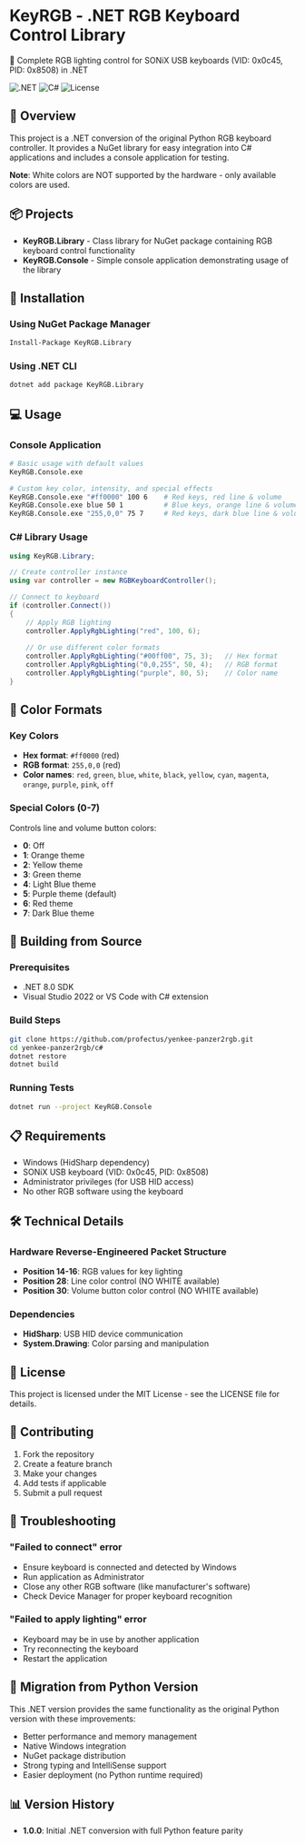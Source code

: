 # KeyRGB - .NET RGB Keyboard Control Library

🎨 Complete RGB lighting control for SONiX USB keyboards (VID: 0x0c45, PID: 0x8508) in .NET

![.NET](https://img.shields.io/badge/.NET-8.0-purple)
![C#](https://img.shields.io/badge/C%23-12-blue)
![License](https://img.shields.io/badge/License-MIT-green)

## 🚀 Overview

This project is a .NET conversion of the original Python RGB keyboard controller. It provides a NuGet library for easy integration into C# applications and includes a console application for testing.

**Note**: White colors are NOT supported by the hardware - only available colors are used.

## 📦 Projects

- **KeyRGB.Library** - Class library for NuGet package containing RGB keyboard control functionality
- **KeyRGB.Console** - Simple console application demonstrating usage of the library

## 🔧 Installation

### Using NuGet Package Manager
```bash
Install-Package KeyRGB.Library
```

### Using .NET CLI
```bash
dotnet add package KeyRGB.Library
```

## 💻 Usage

### Console Application
```bash
# Basic usage with default values
KeyRGB.Console.exe

# Custom key color, intensity, and special effects
KeyRGB.Console.exe "#ff0000" 100 6    # Red keys, red line & volume
KeyRGB.Console.exe blue 50 1          # Blue keys, orange line & volume  
KeyRGB.Console.exe "255,0,0" 75 7     # Red keys, dark blue line & volume
```

### C# Library Usage
```csharp
using KeyRGB.Library;

// Create controller instance
using var controller = new RGBKeyboardController();

// Connect to keyboard
if (controller.Connect())
{
    // Apply RGB lighting
    controller.ApplyRgbLighting("red", 100, 6);
    
    // Or use different color formats
    controller.ApplyRgbLighting("#00ff00", 75, 3);   // Hex format
    controller.ApplyRgbLighting("0,0,255", 50, 4);   // RGB format
    controller.ApplyRgbLighting("purple", 80, 5);    // Color name
}
```

## 🎨 Color Formats

### Key Colors
- **Hex format**: `#ff0000` (red)
- **RGB format**: `255,0,0` (red)  
- **Color names**: `red`, `green`, `blue`, `white`, `black`, `yellow`, `cyan`, `magenta`, `orange`, `purple`, `pink`, `off`

### Special Colors (0-7)
Controls line and volume button colors:
- **0**: Off
- **1**: Orange theme  
- **2**: Yellow theme
- **3**: Green theme
- **4**: Light Blue theme
- **5**: Purple theme (default)
- **6**: Red theme
- **7**: Dark Blue theme

## 🔧 Building from Source

### Prerequisites
- .NET 8.0 SDK
- Visual Studio 2022 or VS Code with C# extension

### Build Steps
```bash
git clone https://github.com/profectus/yenkee-panzer2rgb.git
cd yenkee-panzer2rgb/c#
dotnet restore
dotnet build
```

### Running Tests
```bash
dotnet run --project KeyRGB.Console
```

## 📋 Requirements

- Windows (HidSharp dependency)
- SONiX USB keyboard (VID: 0x0c45, PID: 0x8508)
- Administrator privileges (for USB HID access)
- No other RGB software using the keyboard

## 🛠️ Technical Details

### Hardware Reverse-Engineered Packet Structure
- **Position 14-16**: RGB values for key lighting
- **Position 28**: Line color control (NO WHITE available)
- **Position 30**: Volume button color control (NO WHITE available)

### Dependencies
- **HidSharp**: USB HID device communication
- **System.Drawing**: Color parsing and manipulation

## 📝 License

This project is licensed under the MIT License - see the LICENSE file for details.

## 🤝 Contributing

1. Fork the repository
2. Create a feature branch
3. Make your changes
4. Add tests if applicable
5. Submit a pull request

## 🐛 Troubleshooting

### "Failed to connect" error
- Ensure keyboard is connected and detected by Windows
- Run application as Administrator
- Close any other RGB software (like manufacturer's software)
- Check Device Manager for proper keyboard recognition

### "Failed to apply lighting" error
- Keyboard may be in use by another application
- Try reconnecting the keyboard
- Restart the application

## 🔄 Migration from Python Version

This .NET version provides the same functionality as the original Python version with these improvements:
- Better performance and memory management
- Native Windows integration
- NuGet package distribution
- Strong typing and IntelliSense support
- Easier deployment (no Python runtime required)

## 📊 Version History

- **1.0.0**: Initial .NET conversion with full Python feature parity
